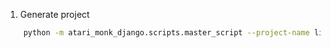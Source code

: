 1. Generate project

```sh
    python -m atari_monk_django.scripts.master_script --project-name linkshelf --app-names users links
```